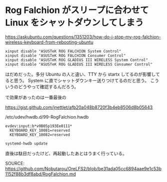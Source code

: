 # Rog Falchion がスリープに合わせて Linux をシャットダウンしてしまう

https://askubuntu.com/questions/1351203/how-do-i-stop-my-rog-falchion-wireless-keyboard-from-rebooting-ubuntu

```
xinput disable "ASUSTeK ROG FALCHION System Control"
xinput disable "ASUSTeK ROG FALCHION Consumer Control"
xinput disable "ASUSTeK ROG GLADIUS III WIRELESS System Control"
xinput disable "ASUSTeK ROG GLADIUS III WIRELESS Consumer Control"
```

はだめだった。多分 Ubuntu の人と違い、TTY から startx してるのが影響してると思う。
System に直でシャットダウンキー送りつけてるのだと思う。
こういうのどうやって確認するんだろう。

で効果があったのは一番最後の

https://gist.github.com/jnettlet/afb20a048b8720f3b4eb8506d8b05643

/etc/udev/hwdb.d/99-RogFalchion.hwdb

```
evdev:input:b*v0B05p193Ee0111*
  KEYBOARD_KEY_10081=reserved
  KEYBOARD_KEY_10082=reserved
```

```
systemd-hwdb update
```

直後は駄目だったけど、再起動したあとはうまく行っている。

<!-- vim: set tw=90 filetype=markdown : -->

SOURCE: https://github.com/Nobutarou/OreLFS2/blob/be31ada05cc6894aae9e1c53b1152f88b3df8abd/RogFalchion.md

